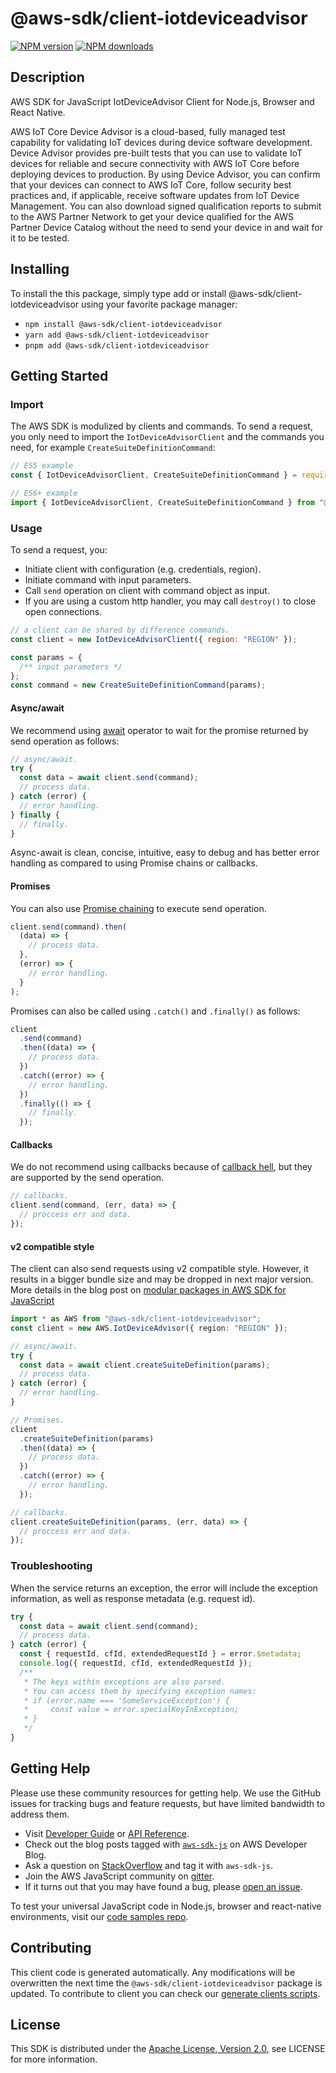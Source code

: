 # @aws-sdk/client-iotdeviceadvisor

[![NPM version](https://img.shields.io/npm/v/@aws-sdk/client-iotdeviceadvisor/latest.svg)](https://www.npmjs.com/package/@aws-sdk/client-iotdeviceadvisor)
[![NPM downloads](https://img.shields.io/npm/dm/@aws-sdk/client-iotdeviceadvisor.svg)](https://www.npmjs.com/package/@aws-sdk/client-iotdeviceadvisor)

## Description

AWS SDK for JavaScript IotDeviceAdvisor Client for Node.js, Browser and React Native.

<p>AWS IoT Core Device Advisor is a cloud-based, fully managed test capability for validating IoT devices during device software development. Device Advisor provides pre-built tests that you can use to validate IoT devices for reliable and secure connectivity with AWS IoT Core before deploying devices to production. By using Device Advisor, you can confirm that your devices can connect to AWS IoT Core, follow security best practices and, if applicable, receive software updates from IoT Device Management. You can also download signed qualification reports to submit to the AWS Partner Network to get your device qualified for the AWS Partner Device Catalog without the need to send your device in and wait for it to be tested.</p>

## Installing

To install the this package, simply type add or install @aws-sdk/client-iotdeviceadvisor
using your favorite package manager:

- `npm install @aws-sdk/client-iotdeviceadvisor`
- `yarn add @aws-sdk/client-iotdeviceadvisor`
- `pnpm add @aws-sdk/client-iotdeviceadvisor`

## Getting Started

### Import

The AWS SDK is modulized by clients and commands.
To send a request, you only need to import the `IotDeviceAdvisorClient` and
the commands you need, for example `CreateSuiteDefinitionCommand`:

```js
// ES5 example
const { IotDeviceAdvisorClient, CreateSuiteDefinitionCommand } = require("@aws-sdk/client-iotdeviceadvisor");
```

```ts
// ES6+ example
import { IotDeviceAdvisorClient, CreateSuiteDefinitionCommand } from "@aws-sdk/client-iotdeviceadvisor";
```

### Usage

To send a request, you:

- Initiate client with configuration (e.g. credentials, region).
- Initiate command with input parameters.
- Call `send` operation on client with command object as input.
- If you are using a custom http handler, you may call `destroy()` to close open connections.

```js
// a client can be shared by difference commands.
const client = new IotDeviceAdvisorClient({ region: "REGION" });

const params = {
  /** input parameters */
};
const command = new CreateSuiteDefinitionCommand(params);
```

#### Async/await

We recommend using [await](https://developer.mozilla.org/en-US/docs/Web/JavaScript/Reference/Operators/await)
operator to wait for the promise returned by send operation as follows:

```js
// async/await.
try {
  const data = await client.send(command);
  // process data.
} catch (error) {
  // error handling.
} finally {
  // finally.
}
```

Async-await is clean, concise, intuitive, easy to debug and has better error handling
as compared to using Promise chains or callbacks.

#### Promises

You can also use [Promise chaining](https://developer.mozilla.org/en-US/docs/Web/JavaScript/Guide/Using_promises#chaining)
to execute send operation.

```js
client.send(command).then(
  (data) => {
    // process data.
  },
  (error) => {
    // error handling.
  }
);
```

Promises can also be called using `.catch()` and `.finally()` as follows:

```js
client
  .send(command)
  .then((data) => {
    // process data.
  })
  .catch((error) => {
    // error handling.
  })
  .finally(() => {
    // finally.
  });
```

#### Callbacks

We do not recommend using callbacks because of [callback hell](http://callbackhell.com/),
but they are supported by the send operation.

```js
// callbacks.
client.send(command, (err, data) => {
  // proccess err and data.
});
```

#### v2 compatible style

The client can also send requests using v2 compatible style.
However, it results in a bigger bundle size and may be dropped in next major version. More details in the blog post
on [modular packages in AWS SDK for JavaScript](https://aws.amazon.com/blogs/developer/modular-packages-in-aws-sdk-for-javascript/)

```ts
import * as AWS from "@aws-sdk/client-iotdeviceadvisor";
const client = new AWS.IotDeviceAdvisor({ region: "REGION" });

// async/await.
try {
  const data = await client.createSuiteDefinition(params);
  // process data.
} catch (error) {
  // error handling.
}

// Promises.
client
  .createSuiteDefinition(params)
  .then((data) => {
    // process data.
  })
  .catch((error) => {
    // error handling.
  });

// callbacks.
client.createSuiteDefinition(params, (err, data) => {
  // proccess err and data.
});
```

### Troubleshooting

When the service returns an exception, the error will include the exception information,
as well as response metadata (e.g. request id).

```js
try {
  const data = await client.send(command);
  // process data.
} catch (error) {
  const { requestId, cfId, extendedRequestId } = error.$metadata;
  console.log({ requestId, cfId, extendedRequestId });
  /**
   * The keys within exceptions are also parsed.
   * You can access them by specifying exception names:
   * if (error.name === 'SomeServiceException') {
   *     const value = error.specialKeyInException;
   * }
   */
}
```

## Getting Help

Please use these community resources for getting help.
We use the GitHub issues for tracking bugs and feature requests, but have limited bandwidth to address them.

- Visit [Developer Guide](https://docs.aws.amazon.com/sdk-for-javascript/v3/developer-guide/welcome.html)
  or [API Reference](https://docs.aws.amazon.com/AWSJavaScriptSDK/v3/latest/index.html).
- Check out the blog posts tagged with [`aws-sdk-js`](https://aws.amazon.com/blogs/developer/tag/aws-sdk-js/)
  on AWS Developer Blog.
- Ask a question on [StackOverflow](https://stackoverflow.com/questions/tagged/aws-sdk-js) and tag it with `aws-sdk-js`.
- Join the AWS JavaScript community on [gitter](https://gitter.im/aws/aws-sdk-js-v3).
- If it turns out that you may have found a bug, please [open an issue](https://github.com/aws/aws-sdk-js-v3/issues/new/choose).

To test your universal JavaScript code in Node.js, browser and react-native environments,
visit our [code samples repo](https://github.com/aws-samples/aws-sdk-js-tests).

## Contributing

This client code is generated automatically. Any modifications will be overwritten the next time the `@aws-sdk/client-iotdeviceadvisor` package is updated.
To contribute to client you can check our [generate clients scripts](https://github.com/aws/aws-sdk-js-v3/tree/main/scripts/generate-clients).

## License

This SDK is distributed under the
[Apache License, Version 2.0](http://www.apache.org/licenses/LICENSE-2.0),
see LICENSE for more information.
